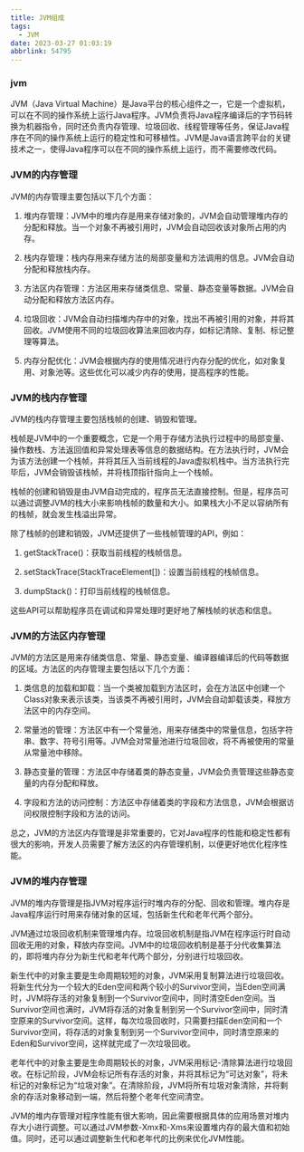 ```yaml
---
title: JVM组成
tags:
  - JVM
date: 2023-03-27 01:03:19
abbrlink: 54795
---
```


### jvm

JVM（Java Virtual Machine）是Java平台的核心组件之一，它是一个虚拟机，可以在不同的操作系统上运行Java程序。JVM负责将Java程序编译后的字节码转换为机器指令，同时还负责内存管理、垃圾回收、线程管理等任务，保证Java程序在不同的操作系统上运行的稳定性和可移植性。JVM是Java语言跨平台的关键技术之一，使得Java程序可以在不同的操作系统上运行，而不需要修改代码。








### JVM的内存管理

JVM的内存管理主要包括以下几个方面：

1. 堆内存管理：JVM中的堆内存是用来存储对象的，JVM会自动管理堆内存的分配和释放。当一个对象不再被引用时，JVM会自动回收该对象所占用的内存。

2. 栈内存管理：栈内存用来存储方法的局部变量和方法调用的信息。JVM会自动分配和释放栈内存。

3. 方法区内存管理：方法区用来存储类信息、常量、静态变量等数据。JVM会自动分配和释放方法区内存。

4. 垃圾回收：JVM会自动扫描堆内存中的对象，找出不再被引用的对象，并将其回收。JVM使用不同的垃圾回收算法来回收内存，如标记清除、复制、标记整理等算法。

5. 内存分配优化：JVM会根据内存的使用情况进行内存分配的优化，如对象复用、对象池等。这些优化可以减少内存的使用，提高程序的性能。








### JVM的栈内存管理

JVM的栈内存管理主要包括栈帧的创建、销毁和管理。

栈帧是JVM中的一个重要概念，它是一个用于存储方法执行过程中的局部变量、操作数栈、方法返回值和异常处理表等信息的数据结构。在方法执行时，JVM会为该方法创建一个栈帧，并将其压入当前线程的Java虚拟机栈中。当方法执行完毕后，JVM会销毁该栈帧，并将栈顶指针指向上一个栈帧。

栈帧的创建和销毁是由JVM自动完成的，程序员无法直接控制。但是，程序员可以通过调整JVM的栈大小来影响栈帧的数量和大小。如果栈大小不足以容纳所有的栈帧，就会发生栈溢出异常。

除了栈帧的创建和销毁，JVM还提供了一些栈帧管理的API，例如：

1. getStackTrace()：获取当前线程的栈帧信息。

2. setStackTrace(StackTraceElement[])：设置当前线程的栈帧信息。

3. dumpStack()：打印当前线程的栈帧信息。

这些API可以帮助程序员在调试和异常处理时更好地了解栈帧的状态和信息。








### JVM的方法区内存管理

JVM的方法区是用来存储类信息、常量、静态变量、编译器编译后的代码等数据的区域。方法区的内存管理主要包括以下几个方面：

1. 类信息的加载和卸载：当一个类被加载到方法区时，会在方法区中创建一个Class对象来表示该类，当该类不再被引用时，JVM会自动卸载该类，释放方法区中的内存空间。

2. 常量池的管理：方法区中有一个常量池，用来存储类中的常量信息，包括字符串、数字、符号引用等。JVM会对常量池进行垃圾回收，将不再被使用的常量从常量池中移除。

3. 静态变量的管理：方法区中存储着类的静态变量，JVM会负责管理这些静态变量的内存分配和释放。

4. 字段和方法的访问控制：方法区中存储着类的字段和方法信息，JVM会根据访问权限控制字段和方法的访问。

总之，JVM的方法区内存管理是非常重要的，它对Java程序的性能和稳定性都有很大的影响，开发人员需要了解方法区的内存管理机制，以便更好地优化程序性能。







### JVM的堆内存管理

JVM的堆内存管理是指JVM对程序运行时堆内存的分配、回收和管理。堆内存是Java程序运行时用来存储对象的区域，包括新生代和老年代两个部分。

JVM通过垃圾回收机制来管理堆内存。垃圾回收机制是指JVM在程序运行时自动回收无用的对象，释放内存空间。JVM中的垃圾回收机制是基于分代收集算法的，即将堆内存分为新生代和老年代两个部分，分别进行垃圾回收。

新生代中的对象主要是生命周期较短的对象，JVM采用复制算法进行垃圾回收。将新生代分为一个较大的Eden空间和两个较小的Survivor空间，当Eden空间满时，JVM将存活的对象复制到一个Survivor空间中，同时清空Eden空间。当Survivor空间也满时，JVM将存活的对象复制到另一个Survivor空间中，同时清空原来的Survivor空间。这样，每次垃圾回收时，只需要扫描Eden空间和一个Survivor空间，将存活的对象复制到另一个Survivor空间中，同时清空原来的Eden和Survivor空间，这样就完成了一次垃圾回收。

老年代中的对象主要是生命周期较长的对象，JVM采用标记-清除算法进行垃圾回收。在标记阶段，JVM会标记所有存活的对象，并将其标记为“可达对象”，将未标记的对象标记为“垃圾对象”。在清除阶段，JVM将所有垃圾对象清除，并将剩余的存活对象移动到一端，然后将整个老年代空间清空。

JVM的堆内存管理对程序性能有很大影响，因此需要根据具体的应用场景对堆内存大小进行调整。可以通过JVM参数-Xmx和-Xms来设置堆内存的最大值和初始值。同时，还可以通过调整新生代和老年代的比例来优化JVM性能。